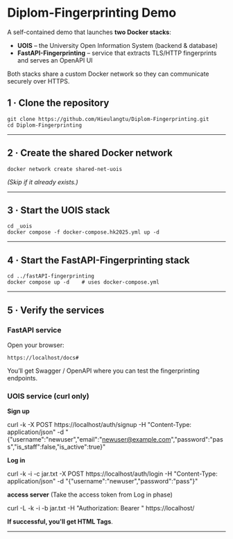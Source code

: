 # Diplom-Fingerprinting Demo

A self-contained demo that launches **two Docker stacks**:

- **UOIS** – the University Open Information System (backend & database)
- **FastAPI-Fingerprinting** – service that extracts TLS/HTTP fingerprints and serves an OpenAPI UI

Both stacks share a custom Docker network so they can communicate securely over HTTPS.

## 1 · Clone the repository

    git clone https://github.com/Hieulangtu/Diplom-Fingerprinting.git
    cd Diplom-Fingerprinting

---

## 2 · Create the shared Docker network

    docker network create shared-net-uois

_(Skip if it already exists.)_

---

## 3 · Start the **UOIS** stack

    cd _uois
    docker compose -f docker-compose.hk2025.yml up -d

---

## 4 · Start the **FastAPI-Fingerprinting** stack

    cd ../fastAPI-fingerprinting
    docker compose up -d    # uses docker-compose.yml

---

## 5 · Verify the services

### FastAPI service

Open your browser:

    https://localhost/docs#

You’ll get Swagger / OpenAPI where you can test the fingerprinting endpoints.

### UOIS service (curl only)

**Sign up**

curl -k -X POST https://localhost/auth/signup -H "Content-Type: application/json" -d "{\"username\":\"newuser\",\"email\":\"newuser@example.com\",\"password\":\"pass\",\"is_staff\":false,\"is_active\":true}"

**Log in**

curl -k -i -c jar.txt -X POST https://localhost/auth/login -H "Content-Type: application/json" -d "{\"username\":\"newuser\",\"password\":\"pass\"}"

**access server** (Take the access token from Log in phase)

curl -L -k -i -b jar.txt -H "Authorization: Bearer <Token>" https://localhost/

**If successful, you'll get HTML Tags**.

---
